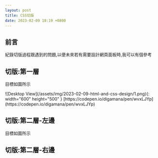 ```yaml
---
layout: post
title: CSS切版
date: 2023-02-09 18:19 +0800
---
```

## 前言
<p>紀錄切版過程跟遇到的問題,以便未來若有需要設計網頁面板時,我可以有個參考</p>

## 切版:第一層
<p>目標如圖所示</p>
![Desktop View](/assets/img/2023-02-09-html-and-css-design/1.png){: width="600" height="500" }
[https://codepen.io/digamana/pen/wvxLJYp](https://codepen.io/digamana/pen/wvxLJYp)

## 切版:第二層-左邊
<p>目標如圖所示</p>


## 切版:第二層-右邊

